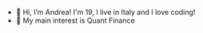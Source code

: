 - 👋 Hi, I’m Andrea! I'm 19, I live in Italy and I love coding!
- 👀 My main interest is Quant Finance

<!---
NotFrancee/NotFrancee is a ✨ special ✨ repository because its `README.md` (this file) appears on your GitHub profile.
You can click the Preview link to take a look at your changes.
--->
